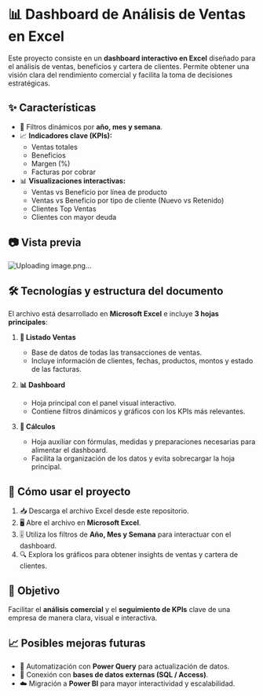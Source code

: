 # 📊 Dashboard de Análisis de Ventas en Excel  

Este proyecto consiste en un **dashboard interactivo en Excel** diseñado para el análisis de ventas, beneficios y cartera de clientes. Permite obtener una visión clara del rendimiento comercial y facilita la toma de decisiones estratégicas.  

## ✨ Características  
- 🔎 Filtros dinámicos por **año, mes y semana**.  
- 📈 **Indicadores clave (KPIs):**  
  - Ventas totales  
  - Beneficios  
  - Margen (%)  
  - Facturas por cobrar  
- 📊 **Visualizaciones interactivas:**  
  - Ventas vs Beneficio por línea de producto  
  - Ventas vs Beneficio por tipo de cliente (Nuevo vs Retenido)  
  - Clientes Top Ventas  
  - Clientes con mayor deuda  

## 📷 Vista previa  
![Uploading image.png…]()



## 🛠️ Tecnologías y estructura del documento  
El archivo está desarrollado en **Microsoft Excel** e incluye **3 hojas principales**:  

1. **📑 Listado Ventas**  
   - Base de datos de todas las transacciones de ventas.  
   - Incluye información de clientes, fechas, productos, montos y estado de las facturas.  

2. **📊 Dashboard**  
   - Hoja principal con el panel visual interactivo.  
   - Contiene filtros dinámicos y gráficos con los KPIs más relevantes.  

3. **📐 Cálculos**  
   - Hoja auxiliar con fórmulas, medidas y preparaciones necesarias para alimentar el dashboard.  
   - Facilita la organización de los datos y evita sobrecargar la hoja principal.  

## 🚀 Cómo usar el proyecto  
1. 📥 Descarga el archivo Excel desde este repositorio.  
2. 🖥️ Abre el archivo en **Microsoft Excel**.  
3. 🎚️ Utiliza los filtros de **Año, Mes y Semana** para interactuar con el dashboard.  
4. 🔍 Explora los gráficos para obtener insights de ventas y cartera de clientes.  

## 📌 Objetivo  
Facilitar el **análisis comercial** y el **seguimiento de KPIs** clave de una empresa de manera clara, visual e interactiva.  

## 📈 Posibles mejoras futuras  
- 🔄 Automatización con **Power Query** para actualización de datos.  
- 🔗 Conexión con **bases de datos externas (SQL / Access)**.  
- ☁️ Migración a **Power BI** para mayor interactividad y escalabilidad.  
